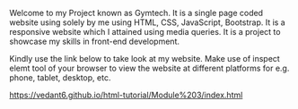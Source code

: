 Welcome to my Project known as Gymtech. It is a single page coded website using solely by me using HTML, CSS, JavaScript, Bootstrap. It is a responsive website which I attained using media queries. It is a project to showcase my skills in front-end development.

Kindly use the link below to take look at my website. Make use of inspect elemt tool of your browser to view the website at different platforms for e.g. phone, tablet, desktop, etc.

https://vedant6.github.io/html-tutorial/Module%203/index.html
